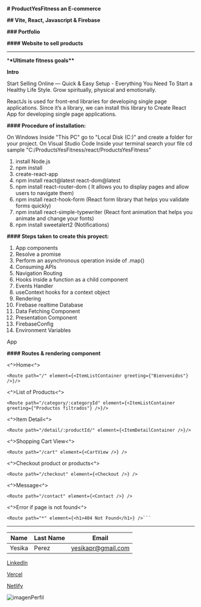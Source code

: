 **# ProductYesFitness an E-commerce**

**## Vite, React, Javascript & Firebase**

**### Portfolio**

**#### Website to sell products**

---

\***\*Ultimate fitness goals\*\***

**Intro**

Start Selling Online — Quick & Easy Setup - Everything You Need To Start a Healthy Life Style.
Grow spiritually, physical and emotionally.

ReactJs is used for front-end libraries for developing single page applications. Since it’s a library, we can install this library to Create React App for developing single page applications.

**#### Procedure of installation:**

On Windows
Inside "This PC" go to "Local Disk (C:)" and create a folder for your project.
On Visual Studio Code
Inside your terminal search your file cd sample "C:/ProductsYesFitness/react/ProductsYesFitness"

1. install Node.js
2. npm install
3. create-react-app
4. npm install react@latest react-dom@latest
5. npm install react-router-dom ( It allows you to display pages and allow users to navigate them)
6. npm install react-hook-form (React form library that helps you validate forms quickly)
7. npm install react-simple-typewriter (React font animation that helps you animate and change your fonts)
8. npm install sweetalert2 (Notifications)

**#### Steps taken to create this proyect:**

1. App components
2. Resolve a promise
3. Perform an asynchronous operation inside of .map()
4. Consuming APIs
5. Navigation Routing
6. Hooks inside a function as a child component
7. Events Handler
8. useContext hooks for a context object
9. Rendering
10. Firebase realtime Database
11. Data Fetching Component
12. Presentation Component
13. FirebaseConfig
14. Environment Variables

App

**#### Routes & rendering component**

<^>Home<^>

```
<Route path="/" element={<ItemListContainer greeting={"Bienvenidos"} />}/>
```

<^>List of Products<^>

```
<Route path="/category/:categoryId" element={<ItemListContainer greeting={"Productos filtrados"} />}/>
```

<^>Item Detail<^>

```
<Route path="/detail/:productId/" element={<ItemDetailContainer />}/>
```

<^>Shopping Cart View<^>

```
<Route path="/cart" element={<CartView />} />
```

<^>Checkout product or products<^>

```
<Route path="/checkout" element={<Checkout />} />
```

<^>Message<^>

```
<Route path="/contact" element={<Contact />} />
```

<^>Error if page is not found<^>

````
<Route path="*" element={<h1>404 Not Found</h1>} />```
````

---

| Name   | Last Name | Email              |
| ------ | --------- | ------------------ |
| Yesika | Perez     | yesikapr@gmail.com |

[LinkedIn](https://www.linkedin.com/in/yesikaperezravelo/)

[Vercel](https://product-yes-fitness-2z1vgb6d9-yesika-perez-ravelos-projects.vercel.app/)

[Netlify](https://productsyesfitness.netlify.app/)

![imagenPerfil](https://firebasestorage.googleapis.com/v0/b/productyesfitness.appspot.com/o/fitnessProducts.png?alt=media&token=673220bd-90ca-46d0-bb5e-fc13a54f5ac7)
